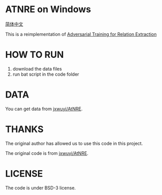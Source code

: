 # ATNRE on Windows

[简体中文](/zh-hans/examples/tensorflow/Atnre/README.md)

This is a reimplementation of [Adversarial Training for Relation Extraction](https://www.researchgate.net/publication/322590918_Adversarial_Training_for_Relation_Extraction)

# HOW TO RUN

1. download the data files
2. run bat script in the code folder

# DATA

You can get data from [jxwuyi/AtNRE](https://github.com/jxwuyi/AtNRE).

# THANKS

The original author has allowed us to use this code in this project. 

The original code is from [jxwuyi/AtNRE](https://github.com/jxwuyi/AtNRE).

# LICENSE

The code is under BSD-3 license.